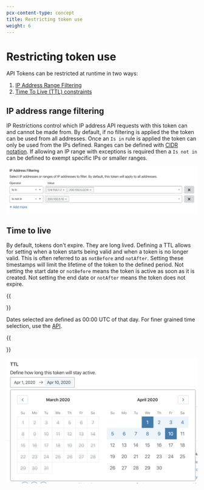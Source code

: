 ```yaml
---
pcx-content-type: concept
title: Restricting token use
weight: 6
---
```


# Restricting token use

API Tokens can be restricted at runtime in two ways:

1.  [IP Address Range Filtering](#ip-address-range-filtering)
2.  [Time To Live (TTL) constraints](#time-to-live)

## IP address range filtering

IP Restrictions control which IP address API requests with this token can and cannot be made from. By default, if no filtering is applied the the token can be used from all addresses. Once an `Is in` rule is applied the token can only be used from the IPs defined. Ranges can be defined with [CIDR notation](https://en.wikipedia.org/wiki/Classless_Inter-Domain_Routing#CIDR_notation). If allowing an IP range with exceptions is required then a `Is not in` can be defined to exempt specific IPs or smaller ranges.

![IP Address Filter Selection](./media/ip-filter.png)

## Time to live

By default, tokens don't expire. They are long lived. Defining a TTL allows for setting when a token starts being valid and when a token is no longer valid. This is often referred to as `notBefore` and `notAfter`. Setting these timestamps will limit the lifetime of the token to the defined period. Not setting the start date or `notBefore` means the token is active as soon as it is created. Not setting the end date or `notAfter` means the token does not expire.

{{<Aside type="note">}} 

Dates selected are defined as 00:00 UTC of that day. For finer grained time selection, use the [API](/api/).

{{</Aside>}}

![Time to Live Selection](./media/ttl.png)
